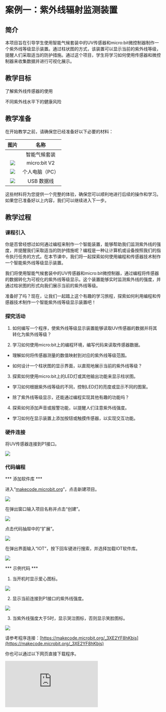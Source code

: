 ﻿---
sidebar_position: 1
sidebar_label: 案例一：紫外线辐射监测装置
---

# 案例一：紫外线辐射监测装置

## 简介

本项目旨在引导学生使用智能气候套装中的UV传感器和micro:bit微控制器制作一个紫外线等级显示装置。通过柱状图的方式，该装置可以显示当前的紫外线等级，提醒人们采取适当的防护措施。通过这个项目，学生将学习如何使用传感器和微控制器来收集数据并进行可视化展示。



## 教学目标

了解紫外线传感器的使用

不同紫外线水平下的健康风险

## 教学准备

在开始教学之前，请确保您已经准备好以下必要的材料：

| 图片 | 名称 |
| :-: | :-: |
|  | 智能气候套装 |
| ![](https://wiki-media-ef.oss-cn-hongkong.aliyuncs.com/docs/microbit/interesting-case/microbit-smart-climate-kit/案例库/images/microbit-smart-climate-kit-case-01-03.png) | micro:bit V2 |
| ![](https://wiki-media-ef.oss-cn-hongkong.aliyuncs.com/docs/microbit/interesting-case/microbit-smart-climate-kit/案例库/images/microbit-smart-climate-kit-case-01-04.png) | 个人电脑（PC） |
| ![](https://wiki-media-ef.oss-cn-hongkong.aliyuncs.com/docs/microbit/interesting-case/microbit-smart-climate-kit/案例库/images/microbit-smart-climate-kit-case-01-05.png) | USB 数据线 |

这些材料将为您提供一个完整的体验，确保您可以顺利地进行后续的操作和学习。如果您已准备好以上内容，我们可以继续进入下一步。

## 教学过程

### 课程引入

你是否曾经想过如何通过编程来制作一个智能装置，能够帮助我们监测紫外线的强度，并提醒我们采取适当的防护措施呢？编程是一种让计算机或设备按照我们的指令执行任务的方式。在本节课中，我们将一起探索如何使用编程和传感器技术制作一个智能紫外线等级显示装置。

我们将使用智能气候套装中的UV传感器和micro:bit微控制器，通过编程将传感器的数据转化为可视化的紫外线等级显示。这个装置能够实时监测紫外线的强度，并通过柱状图的形式向我们展示当前的紫外线等级。

准备好了吗？现在，让我们一起踏上这个有趣的学习旅程，探索如何利用编程和传感器技术制作一个智能紫外线等级显示装置吧！

### 探究活动

1. 如何编写一个程序，使紫外线等级显示装置能够读取UV传感器的数据并将其转化为紫外线等级？

2. 学习如何使用micro:bit上的编程环境，编写代码来读取传感器数据。

- 理解如何将传感器测量的数值映射到对应的紫外线等级范围。

- 如何设计一个柱状图的显示界面，以直观地展示当前的紫外线等级？

3. 探索如何使用micro:bit上的LED灯或其他输出功能来显示柱状图。

- 学习如何根据紫外线等级的不同，控制LED灯的亮度或显示不同的图案。

- 除了紫外线等级显示，还能通过编程实现其他有趣的功能吗？

4. 探索如何添加声音或报警功能，以提醒人们注意紫外线强度。

- 学习如何在显示装置上添加按钮或触摸传感器，以实现交互功能。

### 硬件连接

将UV传感器连接到P1接口。

![](https://wiki-media-ef.oss-cn-hongkong.aliyuncs.com/docs/microbit/interesting-case/microbit-smart-climate-kit/案例库/images/microbit-smart-climate-kit-case-01-06.png)

### 代码编程

*** 添加软件库 ***

进入“[makecode.microbit.org](https://makecode.microbit.org/)”，点击新建项目。

![](https://wiki-media-ef.oss-cn-hongkong.aliyuncs.com/docs/microbit/interesting-case/microbit-smart-climate-kit/案例库/images/smart-weather-station-kit-add-extension-01.png)

在弹出窗口输入项目名称并点击“创建”。

![](https://wiki-media-ef.oss-cn-hongkong.aliyuncs.com/docs/microbit/interesting-case/microbit-smart-climate-kit/案例库/images/smart-weather-station-kit-add-extension-02.png)

点击代码抽屉中的“扩展”。

![](https://wiki-media-ef.oss-cn-hongkong.aliyuncs.com/docs/microbit/interesting-case/microbit-smart-climate-kit/案例库/images/smart-weather-station-kit-add-extension-03.png)

在弹出界面输入“IOT”，按下回车键进行搜索，并选择加载IOT软件库。

![](https://wiki-media-ef.oss-cn-hongkong.aliyuncs.com/docs/microbit/interesting-case/microbit-smart-climate-kit/案例库/images/smart-weather-station-kit-add-extension-04.png)

*** 示例代码 ***

1. 当开机时显示爱心图标。

![](https://wiki-media-ef.oss-cn-hongkong.aliyuncs.com/docs/microbit/interesting-case/microbit-smart-climate-kit/案例库/images/microbit-smart-climate-kit-case-01-07.png)

2. 显示当前连接到P1接口的紫外线强度。

![](https://wiki-media-ef.oss-cn-hongkong.aliyuncs.com/docs/microbit/interesting-case/microbit-smart-climate-kit/案例库/images/microbit-smart-climate-kit-case-01-08.png)

3. 当紫外线强度大于5时，显示哭泣图标，否则显示笑脸图标。

![](https://wiki-media-ef.oss-cn-hongkong.aliyuncs.com/docs/microbit/interesting-case/microbit-smart-climate-kit/案例库/images/microbit-smart-climate-kit-case-01-09.png)

请参考程序连接：[https://makecode.microbit.org/_3XE2YF8hKbjs](https://makecode.microbit.org/_3XE2YF8hKbjs)

你也可以通过以下网页直接下载程序。

<div
    style={{
        position: 'relative',
        paddingBottom: '60%',
        overflow: 'hidden',
    }}
>
    <iframe
        src="https://makecode.microbit.org/_3XE2YF8hKbjs"
        frameborder="0"
        sandbox="allow-popups allow-forms allow-scripts allow-same-origin"
        style={{
            position: 'absolute',
            width: '100%',
            height: '100%',
        }}
    />
</div>

*** 下载程序 ***

使用USB线连接PC和micro:bit V2。

![](https://wiki-media-ef.oss-cn-hongkong.aliyuncs.com/docs/microbit/interesting-case/microbit-smart-climate-kit/案例库/images/connect-microbit.gif)

连接成功后，电脑上会识别出一个名为`MICROBIT`的盘符。

![](https://wiki-media-ef.oss-cn-hongkong.aliyuncs.com/docs/microbit/interesting-case/microbit-smart-climate-kit/案例库/images/microbit-drive.png)

点击左下角的![](https://wiki-media-ef.oss-cn-hongkong.aliyuncs.com/docs/microbit/interesting-case/microbit-smart-climate-kit/案例库/images/download-01.png)，选择`Connect Device`。

![](https://wiki-media-ef.oss-cn-hongkong.aliyuncs.com/docs/microbit/interesting-case/microbit-smart-climate-kit/案例库/images/download-02.png)

点击![](https://wiki-media-ef.oss-cn-hongkong.aliyuncs.com/docs/microbit/interesting-case/microbit-smart-climate-kit/案例库/images/download-03.png)。

![](https://wiki-media-ef.oss-cn-hongkong.aliyuncs.com/docs/microbit/interesting-case/microbit-smart-climate-kit/案例库/images/download-04.png)

点击![](https://wiki-media-ef.oss-cn-hongkong.aliyuncs.com/docs/microbit/interesting-case/microbit-smart-climate-kit/案例库/images/download-05.png)。

![](https://wiki-media-ef.oss-cn-hongkong.aliyuncs.com/docs/microbit/interesting-case/microbit-smart-climate-kit/案例库/images/download-06.png)


在弹出窗口选择`BBC micro:bit CMSIS-DAP`，然后选择连接，至此，我们的micro:bit就已经连接成功。

![](https://wiki-media-ef.oss-cn-hongkong.aliyuncs.com/docs/microbit/interesting-case/microbit-smart-climate-kit/案例库/images/download-07.png)

点击下载程序。

![](https://wiki-media-ef.oss-cn-hongkong.aliyuncs.com/docs/microbit/interesting-case/microbit-smart-climate-kit/案例库/images/download-08.png)

### 团队合作与展示

学生分成小组，共同完成案例的制作和程序编写。

鼓励学生之间相互合作、交流和分享经验。

每个小组有机会向其他小组展示他们制作的案例，并演示。

*** 预期效果：连接电源后，micro:bit的LED矩阵先显示爱心，然后根据当前紫外线强度等级显示笑脸或者哭脸图标。 ***

（GIF动图）

### 总结与反思

回顾课程内容，提醒学生掌握了哪些知识和技能。

引导学生讨论他们在制作过程中遇到的问题和困难，以及如何解决这些问题。

引导学生思考不同紫外线水平下的健康风险，并探讨防晒措施的重要性。

## 扩展知识

不同紫外线（UV）水平下存在不同的健康风险，因此采取防晒措施非常重要。以下是不同紫外线水平下的健康风险和防晒措施的重要性：

低紫外线水平（UV指数1-2）：

健康风险：低紫外线水平下的健康风险相对较低，但仍存在日常紫外线暴露的风险。

防晒措施：尽管低，但仍建议进行基本的防晒措施。使用防晒霜、戴帽子、佩戴太阳镜和遮阳衣以保护皮肤和眼睛。

中等紫外线水平（UV指数3-5）：

健康风险：中等紫外线水平下，皮肤和眼睛受到更高程度的紫外线损伤的风险增加。

防晒措施：采取更全面的防晒措施非常重要。使用广谱防晒霜，含有SPF（防晒因子）和UVA/UVB保护，涂抹在暴露的皮肤上。戴宽边帽子、太阳镜和遮阳衣以提供额外的保护。

高紫外线水平（UV指数6-7）：

健康风险：高紫外线水平下，暴露在太阳下的时间较长可能导致皮肤晒伤、日光性皮炎、日光性皮肤衰老等。

防晒措施：采取强化的防晒措施至关重要。选择高SPF值的广谱防晒霜，定期涂抹，特别是在户外活动时。选择遮阳性能好的衣物，避免暴露在强烈阳光下。

非常高紫外线水平（UV指数8或更高）：

健康风险：非常高紫外线水平下，暴露在太阳下的时间较短即可导致严重的皮肤晒伤、日光性角膜炎、皮肤癌等。

防晒措施：采取严格的防晒措施以最大程度地保护皮肤和眼睛。尽量避免在强烈阳光下暴露，寻找阴凉处。使用高SPF值的广谱防晒霜，戴宽边帽子、太阳镜和遮阳衣。

无论紫外线水平如何，防晒措施对于预防皮肤损伤、晒伤和皮肤癌等都至关重要。养成定期使用防晒霜、遮阳衣和其他防晒措施的习惯，以保护自己免受紫外线的伤害。
